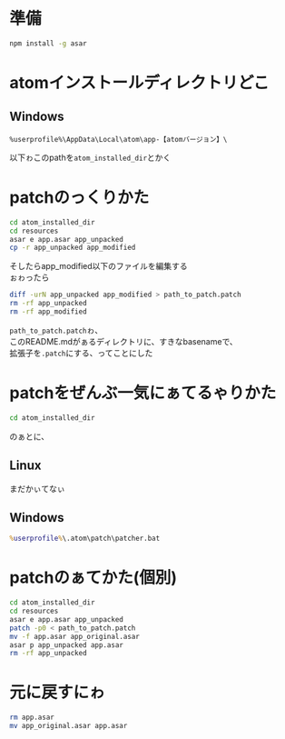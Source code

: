 # 準備
```sh
npm install -g asar
```

# atomインストールディレクトリどこ
## Windows
```
%userprofile%\AppData\Local\atom\app-【atomバージョン】\
```
以下ゎこのpathを`atom_installed_dir`とかく

# patchのっくりかた
```sh
cd atom_installed_dir
cd resources
asar e app.asar app_unpacked
cp -r app_unpacked app_modified
```

そしたらapp_modified以下のファイルを編集する  
ぉゎったら

```sh
diff -urN app_unpacked app_modified > path_to_patch.patch
rm -rf app_unpacked
rm -rf app_modified
```

`path_to_patch.patch`ゎ、  
このREADME.mdがぁるディレクトリに、すきなbasenameで、  
拡張子を`.patch`にする、ってことにした

# patchをぜんぶ一気にぁてるゃりかた
```sh
cd atom_installed_dir
```
のぁとに、

## Linux
まだかぃてなぃ

## Windows
```bat
%userprofile%\.atom\patch\patcher.bat
```

# patchのぁてかた(個別)
```sh
cd atom_installed_dir
cd resources
asar e app.asar app_unpacked
patch -p0 < path_to_patch.patch
mv -f app.asar app_original.asar
asar p app_unpacked app.asar
rm -rf app_unpacked
```

# 元に戻すにゎ
```sh
rm app.asar
mv app_original.asar app.asar
```
